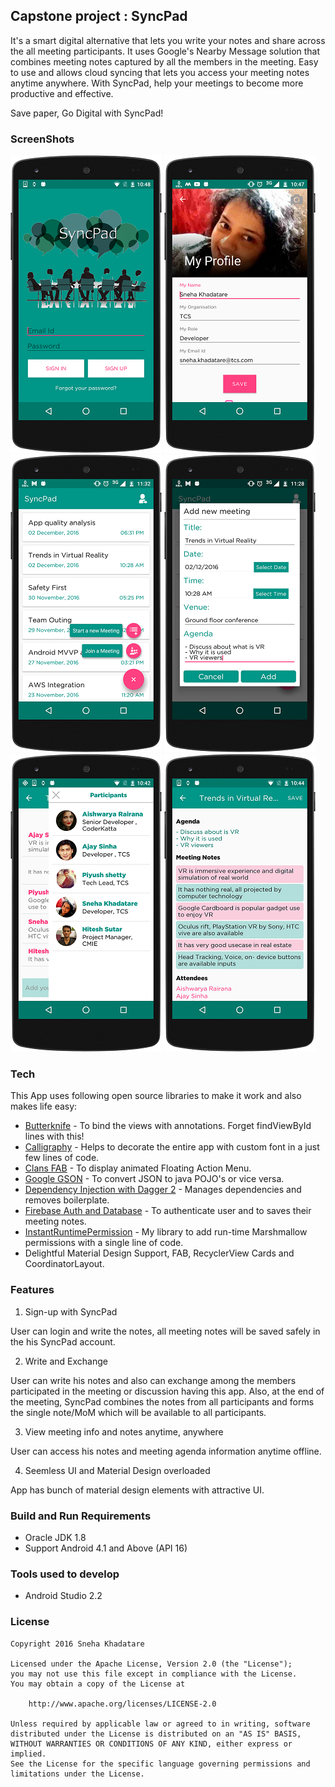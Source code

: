 ## Capstone project : SyncPad

It's a smart digital alternative that lets you write your notes and share across the all meeting participants.
It uses Google's Nearby Message solution that combines meeting notes captured by all the members in the meeting.
Easy to use and allows cloud syncing that lets you access your meeting notes anytime anywhere.
With SyncPad, help your meetings to become more productive and effective.

Save paper, Go Digital with SyncPad!

### ScreenShots

![Login Screen](/screenshots/LoginScreen.png?raw=true "Login Screen")
![Profile Screen](/screenshots/ProfileScreen.png?raw=true "Profile Screen")
![Landing Screen](/screenshots/LandingScreen.png?raw=true "Landing Screen")
![Add Meeting Dialog](/screenshots/AddMeetingDialog.png?raw=true "Add Meeting Dialog")
![Active Participants Screen](/screenshots/ActiveParticipantsScreen.png?raw=true "Active Participants Screen")
![Meeting Save](/screenshots/MeetingSave.png?raw=true "Meeting Save")


### Tech

This App uses following open source libraries to make it work and also makes life easy:

* [Butterknife] - To bind the views with annotations. Forget findViewById lines with this!
* [Calligraphy] - Helps to decorate the entire app with custom font in a just few lines of code.
* [Clans FAB] - To display animated Floating Action Menu.
* [Google GSON] - To convert JSON to java POJO's or vice versa.
* [Dependency Injection with Dagger 2] - Manages dependencies and removes boilerplate.
* [Firebase Auth and Database] - To authenticate user and to saves their meeting notes.
* [InstantRuntimePermission] - My library to add run-time Marshmallow permissions with a single line of code.
* Delightful Material Design Support, FAB, RecyclerView Cards and CoordinatorLayout.

### Features

1. Sign-up with SyncPad

  User can login and write the notes, all meeting notes will be saved safely in the his SyncPad account.

2. Write and Exchange

  User can write his notes and also can exchange among the members participated in the meeting or
  discussion having this app. Also, at the end of the meeting, SyncPad combines the notes from
  all participants and forms the single note/MoM which will be available to all participants.

3. View meeting info and notes anytime, anywhere

  User can access his notes and meeting agenda information anytime offline.

4. Seemless UI and Material Design overloaded

  App has bunch of material design elements with attractive UI.



### Build and Run Requirements

* Oracle JDK 1.8
* Support Android 4.1 and Above (API 16)


### Tools used to develop
* Android Studio 2.2


[Butterknife]: <http://jakewharton.github.io/butterknife/>
[Calligraphy]: <https://github.com/chrisjenx/Calligraphy>
[Clans FAB]: <https://github.com/Clans/FloatingActionButton>
[Google GSON]: <https://github.com/google/gson>
[Dependency Injection with Dagger 2]: <https://github.com/codepath/android_guides/wiki/Dependency-Injection-with-Dagger-2>
[Firebase Auth and Database]: <https://firebase.google.com/docs/android/setup>
[InstantRuntimePermission]: <https://github.com/Sneha010/InstantRuntimePermissions>



### License

```
Copyright 2016 Sneha Khadatare

Licensed under the Apache License, Version 2.0 (the "License");
you may not use this file except in compliance with the License.
You may obtain a copy of the License at

    http://www.apache.org/licenses/LICENSE-2.0

Unless required by applicable law or agreed to in writing, software
distributed under the License is distributed on an "AS IS" BASIS,
WITHOUT WARRANTIES OR CONDITIONS OF ANY KIND, either express or implied.
See the License for the specific language governing permissions and
limitations under the License.
```

